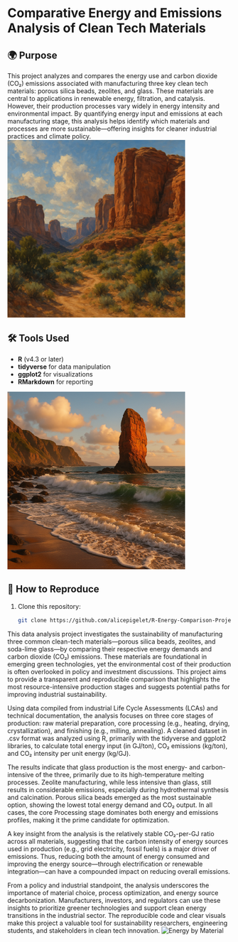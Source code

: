 # Comparative Energy and Emissions Analysis of Clean Tech Materials

## 🌍 Purpose

This project analyzes and compares the energy use and carbon dioxide (CO₂) emissions associated with manufacturing three key clean tech materials: porous silica beads, zeolites, and glass. These materials are central to applications in renewable energy, filtration, and catalysis. However, their production processes vary widely in energy intensity and environmental impact. By quantifying energy input and emissions at each manufacturing stage, this analysis helps identify which materials and processes are more sustainable—offering insights for cleaner industrial practices and climate policy.
<img src="visuals/cayon.png" alt="Cayon" width="400"/>

## 🛠 Tools Used

- **R** (v4.3 or later)
- **tidyverse** for data manipulation
- **ggplot2** for visualizations
- **RMarkdown** for reporting

<img src="visuals/old man of hoy.png" alt="Cayon" width="400"/>

## 🔁 How to Reproduce

1. Clone this repository:
   ```bash
   git clone https://github.com/alicepigelet/R-Energy-Comparison-Project.git

This data analysis project investigates the sustainability of manufacturing three common clean-tech materials—porous silica beads, zeolites, and soda-lime glass—by comparing their respective energy demands and carbon dioxide (CO₂) emissions. These materials are foundational in emerging green technologies, yet the environmental cost of their production is often overlooked in policy and investment discussions. This project aims to provide a transparent and reproducible comparison that highlights the most resource-intensive production stages and suggests potential paths for improving industrial sustainability.

Using data compiled from industrial Life Cycle Assessments (LCAs) and technical documentation, the analysis focuses on three core stages of production: raw material preparation, core processing (e.g., heating, drying, crystallization), and finishing (e.g., milling, annealing). A cleaned dataset in .csv format was analyzed using R, primarily with the tidyverse and ggplot2 libraries, to calculate total energy input (in GJ/ton), CO₂ emissions (kg/ton), and CO₂ intensity per unit energy (kg/GJ).

The results indicate that glass production is the most energy- and carbon-intensive of the three, primarily due to its high-temperature melting processes. Zeolite manufacturing, while less intensive than glass, still results in considerable emissions, especially during hydrothermal synthesis and calcination. Porous silica beads emerged as the most sustainable option, showing the lowest total energy demand and CO₂ output. In all cases, the core Processing stage dominates both energy and emissions profiles, making it the prime candidate for optimization.

A key insight from the analysis is the relatively stable CO₂-per-GJ ratio across all materials, suggesting that the carbon intensity of energy sources used in production (e.g., grid electricity, fossil fuels) is a major driver of emissions. Thus, reducing both the amount of energy consumed and improving the energy source—through electrification or renewable integration—can have a compounded impact on reducing overall emissions.

From a policy and industrial standpoint, the analysis underscores the importance of material choice, process optimization, and energy source decarbonization. Manufacturers, investors, and regulators can use these insights to prioritize greener technologies and support clean energy transitions in the industrial sector. The reproducible code and clear visuals make this project a valuable tool for sustainability researchers, engineering students, and stakeholders in clean tech innovation.
![Energy by Material](visuals/total_energy_per_material.png)
